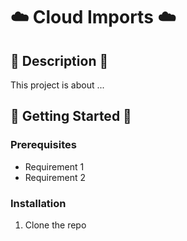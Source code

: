 # ☁️ Cloud Imports ☁️

## 📖 Description 📖

This project is about ...

## 🚀 Getting Started 🚀

### Prerequisites

- Requirement 1
- Requirement 2

### Installation

1. Clone the repo